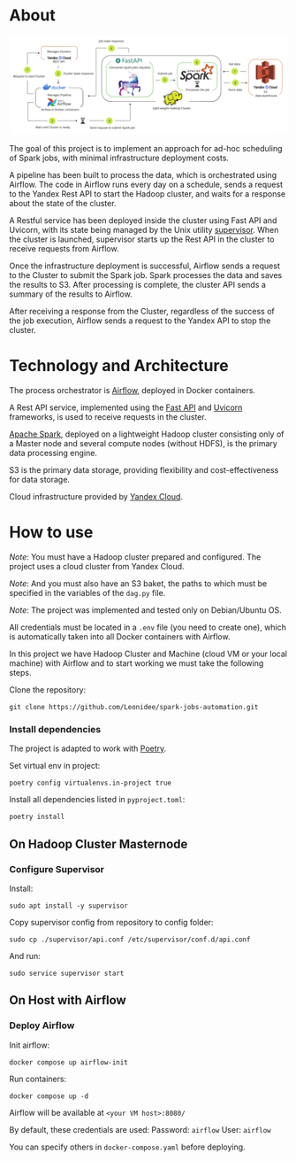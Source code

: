 # About

![data-pipeline](https://github.com/Leonidee/spark-jobs-automation/blob/master/images/data-pipeline.png?raw=true)

The goal of this project is to implement an approach for ad-hoc scheduling of Spark jobs, with minimal infrastructure deployment costs.

A pipeline has been built to process the data, which is orchestrated using Airflow. The code in Airflow runs every day on a schedule, sends a request to the Yandex Rest API to start the Hadoop cluster, and waits for a response about the state of the cluster.

A Restful service has been deployed inside the cluster using Fast API and Uvicorn, with its state being managed by the Unix utility [supervisor](https://github.com/Supervisor/supervisor). When the cluster is launched, supervisor starts up the Rest API in the cluster to receive requests from Airflow.

Once the infrastructure deployment is successful, Airflow sends a request to the Cluster to submit the Spark job. Spark processes the data and saves the results to S3. After processing is complete, the cluster API sends a summary of the results to Airflow.

After receiving a response from the Cluster, regardless of the success of the job execution, Airflow sends a request to the Yandex API to stop the cluster.

# Technology and Architecture

The process orchestrator is [Airflow](https://github.com/apache/airflow), deployed in Docker containers.

A Rest API service, implemented using the [Fast API](https://github.com/tiangolo/fastapi) and [Uvicorn](https://github.com/encode/uvicorn) frameworks, is used to receive requests in the cluster.

[Apache Spark](https://github.com/apache/spark), deployed on a lightweight Hadoop cluster consisting only of a Master node and several compute nodes (without HDFS), is the primary data processing engine.

S3 is the primary data storage, providing flexibility and cost-effectiveness for data storage.

Cloud infrastructure provided by [Yandex Cloud](https://cloud.yandex.com/en-ru/).

# How to use

*Note*: You must have a Hadoop cluster prepared and configured. The project uses a cloud cluster from Yandex Cloud.

*Note*: And you must also have an S3 baket, the paths to which must be specified in the variables of the `dag.py` file.

*Note*: The project was implemented and tested only on Debian/Ubuntu OS.

All credentials must be located in a `.env` file (you need to create one), which is automatically taken into all Docker containers with Airflow.

In this project we have Hadoop Cluster and Machine (cloud VM or your local machine) with Airflow and to start working we must take the following steps.

Clone the repository:

```shell
git clone https://github.com/Leonidee/spark-jobs-automation.git
```

### Install dependencies

The project is adapted to work with [Poetry](https://github.com/python-poetry/poetry).

Set virtual env in project:

```shell
poetry config virtualenvs.in-project true
```

Install all dependencies listed in `pyproject.toml`:

```shell
poetry install
```

## On Hadoop Cluster Masternode

### Configure Supervisor

Install:

```shell
sudo apt install -y supervisor
```

Copy supervisor config from repository to config folder:

```shell
sudo cp ./supervisor/api.conf /etc/supervisor/conf.d/api.conf
```

And run:

```shell
sudo service supervisor start
```

## On Host with Airflow

### Deploy Airflow

Init airflow:

```shell
docker compose up airflow-init
```

Run containers:

```shell
docker compose up -d
```

Airflow will be available at `<your VM host>:8080/`

By default, these credentials are used:
Password: `airflow`
User: `airflow`

You can specify others in `docker-compose.yaml` before deploying.

